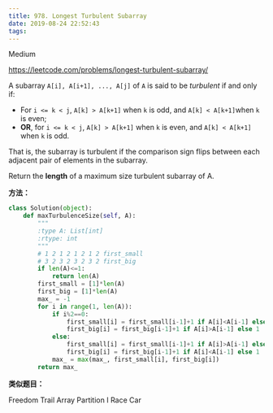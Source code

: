 ```yaml
---
title: 978. Longest Turbulent Subarray
date: 2019-08-24 22:52:43
tags:
---
```


Medium

https://leetcode.com/problems/longest-turbulent-subarray/

A subarray `A[i], A[i+1], ..., A[j]` of `A` is said to be *turbulent* if and only if:

- For `i <= k < j`, `A[k] > A[k+1]` when `k` is odd, and `A[k] < A[k+1]`when `k` is even;
- **OR**, for `i <= k < j`, `A[k] > A[k+1]` when `k` is even, and `A[k] < A[k+1]` when `k` is odd.

That is, the subarray is turbulent if the comparison sign flips between each adjacent pair of elements in the subarray.

Return the **length** of a maximum size turbulent subarray of A.

**方法：**

```python
class Solution(object):
    def maxTurbulenceSize(self, A):
        """
        :type A: List[int]
        :rtype: int
        """
        # 1 2 1 2 1 2 1 2 first_small
        # 3 2 3 2 3 2 3 2 first_big
        if len(A)<=1:
            return len(A)
        first_small = [1]*len(A)
        first_big = [1]*len(A)
        max_ = -1
        for i in range(1, len(A)):
            if i%2==0:
                first_small[i] = first_small[i-1]+1 if A[i]<A[i-1] else 1
                first_big[i] = first_big[i-1]+1 if A[i]>A[i-1] else 1
            else:
                first_small[i] = first_small[i-1]+1 if A[i]>A[i-1] else 1
                first_big[i] = first_big[i-1]+1 if A[i]<A[i-1] else 1
            max_ = max(max_, first_small[i], first_big[i])
        return max_
```

**类似题目：**

Freedom Trail
Array Partition I
Race Car